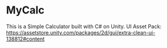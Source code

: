 # MyCalc
 This is a Simple Calculator built with C# on Unity. UI Asset Pack: https://assetstore.unity.com/packages/2d/gui/extra-clean-ui-138812#content
